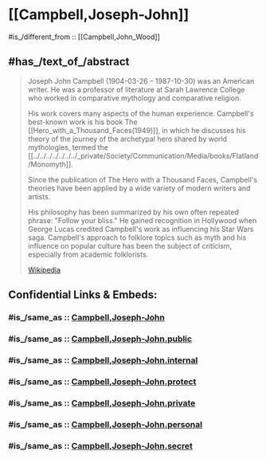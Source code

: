 
# [[Campbell,Joseph-John]] 

#is_/different_from :: [[Campbell,John_Wood]] 

## #has_/text_of_/abstract 


> Joseph John Campbell (1904-03-26 – 1987-10-30) was an American writer. 
> He was a professor of literature at Sarah Lawrence College 
> who worked in comparative mythology and comparative religion. 
> 
> His work covers many aspects of the human experience. 
> Campbell's best-known work is his book The [[Hero_with_a_Thousand_Faces(1949)]], 
> in which he discusses his theory of the journey of the archetypal hero 
> shared by world mythologies, termed the [[../../../../../../../_private/Society/Communication/Media/books/Flatland/Monomyth]].
>
> Since the publication of The Hero with a Thousand Faces, 
> Campbell's theories have been applied by a wide variety of modern writers and artists. 
> 
> His philosophy has been summarized by his own often repeated phrase: "Follow your bliss." 
> He gained recognition in Hollywood when George Lucas credited Campbell's work 
> as influencing his Star Wars saga. 
> Campbell's approach to folklore topics such as myth and his influence on popular culture 
> has been the subject of criticism, especially from academic folklorists.
>
> [Wikipedia](https://en.wikipedia.org/wiki/Joseph%20Campbell)


## Confidential Links & Embeds: 

### #is_/same_as :: [Campbell,Joseph-John](/_Standards/Society/Communication/Media/Writing/Book/Writer/Modern_Writer/Campbell,Joseph-John.md) 

### #is_/same_as :: [Campbell,Joseph-John.public](/_public/Society/Communication/Media/Writing/Book/Writer/Modern_Writer/Campbell,Joseph-John.public.md) 

### #is_/same_as :: [Campbell,Joseph-John.internal](/_internal/Society/Communication/Media/Writing/Book/Writer/Modern_Writer/Campbell,Joseph-John.internal.md) 

### #is_/same_as :: [Campbell,Joseph-John.protect](/_protect/Society/Communication/Media/Writing/Book/Writer/Modern_Writer/Campbell,Joseph-John.protect.md) 

### #is_/same_as :: [Campbell,Joseph-John.private](/_private/Society/Communication/Media/Writing/Book/Writer/Modern_Writer/Campbell,Joseph-John.private.md) 

### #is_/same_as :: [Campbell,Joseph-John.personal](/_personal/Society/Communication/Media/Writing/Book/Writer/Modern_Writer/Campbell,Joseph-John.personal.md) 

### #is_/same_as :: [Campbell,Joseph-John.secret](/_secret/Society/Communication/Media/Writing/Book/Writer/Modern_Writer/Campbell,Joseph-John.secret.md)

